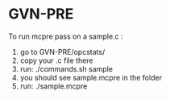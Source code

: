 # GVN-PRE
To run mcpre pass on a sample.c :
1. go to GVN-PRE/opcstats/
2. copy your .c file there
3. run: ./commands.sh sample
4. you should see sample.mcpre in the folder
5. run: ./sample.mcpre


